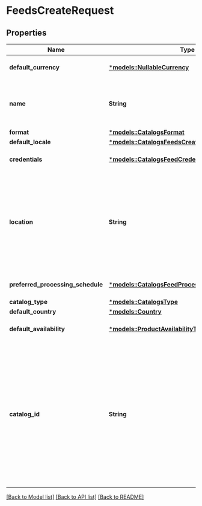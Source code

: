 # FeedsCreateRequest

## Properties
Name | Type | Description | Notes
------------ | ------------- | ------------- | -------------
**default_currency** | [***models::NullableCurrency**](NullableCurrency.md) |  | [optional] [default to None]
**name** | **String** | A human-friendly name associated to a given feed. | 
**format** | [***models::CatalogsFormat**](CatalogsFormat.md) |  | 
**default_locale** | [***models::CatalogsFeedsCreateRequestDefaultLocale**](CatalogsFeedsCreateRequest_default_locale.md) |  | 
**credentials** | [***models::CatalogsFeedCredentials**](CatalogsFeedCredentials.md) |  | [optional] [default to None]
**location** | **String** | The URL where a feed is available for download. This URL is what Pinterest will use to download a feed for processing. | 
**preferred_processing_schedule** | [***models::CatalogsFeedProcessingSchedule**](CatalogsFeedProcessingSchedule.md) |  | [optional] [default to None]
**catalog_type** | [***models::CatalogsType**](CatalogsType.md) |  | 
**default_country** | [***models::Country**](Country.md) |  | 
**default_availability** | [***models::ProductAvailabilityType**](ProductAvailabilityType.md) |  | [optional] [default to None]
**catalog_id** | **String** | Catalog id pertaining to the feed. If not provided, feed will use a default catalog based on type. At the moment a catalog can not have multiple hotel feeds but this will change in the future. | [optional] [default to None]

[[Back to Model list]](../README.md#documentation-for-models) [[Back to API list]](../README.md#documentation-for-api-endpoints) [[Back to README]](../README.md)


